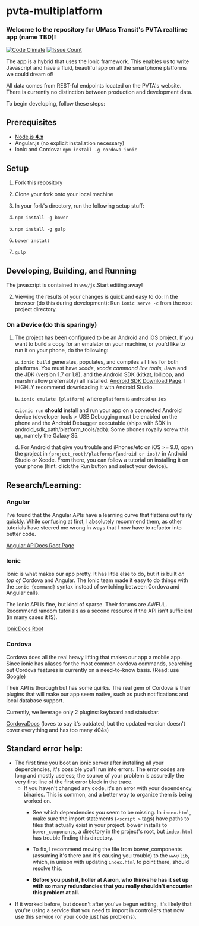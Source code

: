# pvta-multiplatform 

### Welcome to the repository for UMass Transit's PVTA realtime app (name TBD)!

[![Code Climate](https://codeclimate.com/github/umts/pvta-multiplatform/badges/gpa.svg)](https://codeclimate.com/github/umts/pvta-multiplatform)
[![Issue Count](https://codeclimate.com/github/umts/pvta-multiplatform/badges/issue_count.svg)](https://codeclimate.com/github/umts/pvta-multiplatform)

The app is a hybrid that uses the Ionic framework. This enables us to write Javascript
and have a fluid, beautiful app on all the smartphone platforms we could dream of!

All data comes from REST-ful endpoints located on the PVTA's website.  There is currently 
no distinction between production and development data.

To begin developing, follow these steps:

## Prerequisites
- [Node.js <b>4.x</b>](https://nodejs.org/en/)
- Angular.js (no explicit installation necessary)
- Ionic and Cordova: `npm install -g cordova ionic`

## Setup

1. Fork this repository

1. Clone your fork onto your local machine

1. In your fork's directory, run the following setup stuff:
  1. `npm install -g bower`
  1. `npm install -g gulp`
  1. `bower install`
  1. `gulp`

## Developing, Building, and Running

The javascript is contained in `www/js`.Start editing away!

2. Viewing the results of your changes is quick and easy to do:
   In the browser (do this during development):
   Run `ionic serve -c` from the root project directory.

### On a Device (do this sparingly)

1. The project has been configured to be an Android and iOS project.  If you want to build a
   copy for an emulator on your machine, or you'd like to run it on your phone, do the following:

   a. `ionic build` generates, populates, and compiles all files for both platforms.  You must have
      *xcode*, *xcode command line tools*, Java and the JDK (version 1.7 or 1.8),
      and the Android SDK (kitkat, lollipop, and marshmallow preferrably) all installed.
      [Android SDK Download Page](http://developer.android.com/sdk/installing/index.html).
      I HIGHLY recommend downloading it with Android Studio.
   
   b. `ionic emulate {platform}` where `platform` is `android` or `ios`
   
   c.`ionic run` **should** install and run your app on a connected Android device
      (developer tools > USB Debugging must be enabled on the phone and the Android Debugger executable
      (ships with SDK in android_sdk_path/platform_tools/adb).
   Some phones royally screw this up, namely the Galaxy S5.
   
   d. For Android that give you trouble and iPhones/etc on iOS >= 9.0, open the project in
      `{project_root}/platforms/{android or ios}/` in Android Studio or Xcode. 
      From there, you can follow a tutorial on installing it on your phone
      (hint: click the Run button and select your device).

## Research/Learning:

### Angular

I've found that the Angular APIs have a learning curve that flattens out fairly quickly.
While confusing at first, I absolutely recommend them, as other tutorials have steered me
wrong in ways that I now have to refactor into better code.

[Angular APIDocs Root Page](https://docs.angularjs.org/api)

### Ionic

Ionic is what makes our app pretty.  It has little else to do, but it is built *on top of* Cordova and Angular.
The Ionic team made it easy to do things with the `ionic {command}` syntax instead of switching between
Cordova and Angular calls.

The Ionic API is fine, but kind of sparse.  Their forums are AWFUL. 
Recommend random tutorials as a second resource if the API isn't sufficient (in many cases it IS).

[IonicDocs Root](http://ionicframework.com/docs/)

### Cordova

Cordova does all the real heavy lifting that makes our app a mobile app. Since ionic has aliases for the most
common cordova commands, searching out Cordova features is currently on a need-to-know basis.  (Read: use Google)

Their API is thorough but has some quirks.  The real gem of Cordova is their plugins that will make our app
seem native, such as push notifications and local database support.  

Currently, we leverage only 2 plugins: keyboard and statusbar.

[CordovaDocs](https://cordova.apache.org/docs/en/5.0.0/) (loves to say it's outdated, but the updated version
doesn't cover everything and has too many 404s)

## Standard error help:

- The first time you boot an ionic server after installing all your dependencies, it's possible you'll run into errors.
The error codes are long and mostly useless; the source of your problem is assuredly the very first line of the first error block in the trace.
  - If you haven't changed any code, it's an error with your dependency binaries.
    This is common, and a better way to organize them is being worked on.  
    - See which dependencies you seem to be missing.  In `index.html`, make sure the import statements (`<script >` tags) have paths
      to files that actually exist in your project.  bower installs to `bower_components`, a directory in the
      project's root, but `index.html` has trouble finding this directory.
    - To fix, I recommend moving the file from bower_components (assuming it's there and it's causing you trouble) to the
      `www/lib`, which, in unison with updating `index.html` to point there, should resolve this.  
    
    - **Before you push it, holler at Aaron, who thinks he has it set up with so many redundancies that you really shouldn't encounter this problem at all.**
 - If it worked before, but doesn't after you've begun editing, it's likely that you're using a service that you need to import in controllers that now use
   this service (or your code just has problems).
